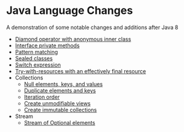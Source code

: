 # Java Language Changes 

A demonstration of some notable changes and additions after Java 8

- [Diamond operator with anonymous inner class](src/dev/hlybt/DiamondOpAnonymousInnerClass.java)
- [Interface private methods](src/dev/hlybt/InterfacePrivateMethod.java)
- [Pattern matching](src/dev/hlybt/PatternMatching.java)
- [Sealed classes](src/dev/hlybt/sealed)
- [Switch expression](src/dev/hlybt/SwitchExpression.java)
- [Try-with-resources with an effectively final resource](src/dev/hlybt/TryWResourcesEffectivelyFinalResource.java)
- Collections
  - [Null elements, keys, and values](src/dev/hlybt/collections/NullInCollections.java)
  - [Duplicate elements and keys](src/dev/hlybt/collections/DuplicateElementsKeys.java)
  - [Iteration order](src/dev/hlybt/collections/IterationOrder.java)
  - [Create unmodifiable views](src/dev/hlybt/collections/UnmodifiableViews.java)
  - [Create immutable collections](src/dev/hlybt/collections/ImmutableCollections.java)
- Stream
  - [Stream of Optional elements](src/dev/hlybt/stream/FromOptionals.java)
